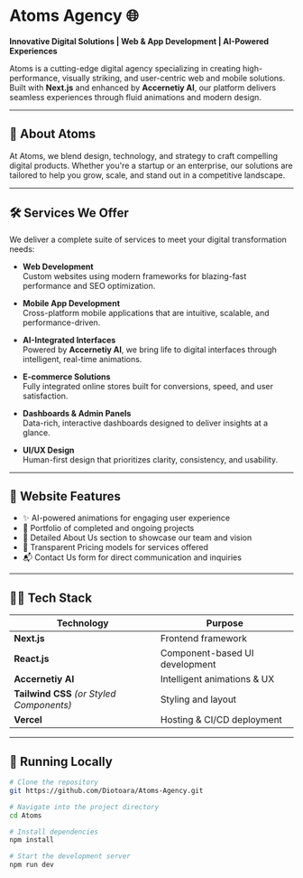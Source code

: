# Atoms Agency 🌐  
**Innovative Digital Solutions | Web & App Development | AI-Powered Experiences**

Atoms is a cutting-edge digital agency specializing in creating high-performance, visually striking, and user-centric web and mobile solutions. Built with **Next.js** and enhanced by **Accernetiy AI**, our platform delivers seamless experiences through fluid animations and modern design.

---

## 💼 About Atoms

At Atoms, we blend design, technology, and strategy to craft compelling digital products. Whether you're a startup or an enterprise, our solutions are tailored to help you grow, scale, and stand out in a competitive landscape.

---

## 🛠 Services We Offer

We deliver a complete suite of services to meet your digital transformation needs:

- **Web Development**  
  Custom websites using modern frameworks for blazing-fast performance and SEO optimization.

- **Mobile App Development**  
  Cross-platform mobile applications that are intuitive, scalable, and performance-driven.

- **AI-Integrated Interfaces**  
  Powered by **Accernetiy AI**, we bring life to digital interfaces through intelligent, real-time animations.

- **E-commerce Solutions**  
  Fully integrated online stores built for conversions, speed, and user satisfaction.

- **Dashboards & Admin Panels**  
  Data-rich, interactive dashboards designed to deliver insights at a glance.

- **UI/UX Design**  
  Human-first design that prioritizes clarity, consistency, and usability.

---

## 🚀 Website Features

- ✨ AI-powered animations for engaging user experience  
- 📁 Portfolio of completed and ongoing projects  
- 📖 Detailed About Us section to showcase our team and vision  
- 💸 Transparent Pricing models for services offered  
- 📬 Contact Us form for direct communication and inquiries

---

## 🧑‍💻 Tech Stack

| Technology      | Purpose                          |
|-----------------|----------------------------------|
| **Next.js**     | Frontend framework               |
| **React.js**    | Component-based UI development   |
| **Accernetiy AI** | Intelligent animations & UX     |
| **Tailwind CSS** *(or Styled Components)* | Styling and layout |
| **Vercel**      | Hosting & CI/CD deployment       |

---

## 🧪 Running Locally

```bash
# Clone the repository
git https://github.com/Diotoara/Atoms-Agency.git

# Navigate into the project directory
cd Atoms

# Install dependencies
npm install

# Start the development server
npm run dev
